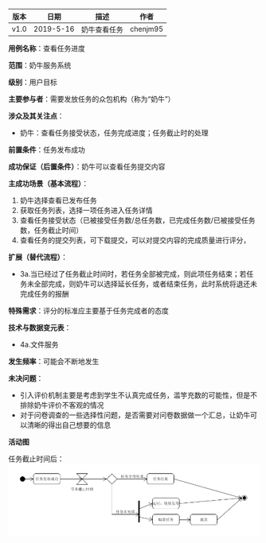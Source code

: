 | 版本 | 日期      | 描述 | 作者   |
| ---- | --------- | ---- | ------ |
| v1.0 | 2019-5-16 | 奶牛查看任务 | chenjm95 |

**用例名称**：查看任务进度

**范围**：奶牛服务系统

**级别**：用户目标

**主要参与者**：需要发放任务的众包机构（称为“奶牛”）

**涉众及其关注点**：
* 奶牛：查看任务接受状态，任务完成进度；任务截止时的处理

**前置条件**：任务发布成功

**成功保证（后置条件）**：奶牛可以查看任务提交内容

**主成功场景（基本流程）**：
1. 奶牛选择查看已发布任务
2. 获取任务列表，选择一项任务进入任务详情
3. 查看任务接受状态（已被接受任务数/总任务数，已完成任务数/已被接受任务数，任务截止时间）
4. 查看任务的提交列表，可下载提交，可以对提交内容的完成质量进行评分，

**扩展（替代流程）**：
* 3a.当已经过了任务截止时间时，若任务全部被完成，则此项任务结束；若任务未全部完成，则奶牛可以选择延长任务，或者结束任务，此时系统将退还未完成任务的报酬

**特殊需求**：评分的标准应主要基于任务完成者的态度

**技术与数据变元表**：
* 4a.文件服务

**发生频率**：可能会不断地发生

**未决问题**：
* 引入评价机制主要是考虑到学生不认真完成任务，滥竽充数的可能性，但是不排除奶牛评价不客观的情况
* 对于问卷调查的一些选择性问题，是否需要对问卷数据做一个汇总，让奶牛可以清晰的得出自己想要的信息

**活动图**

任务截止时间后：
![finish-task](imgs/finish-task.PNG)
